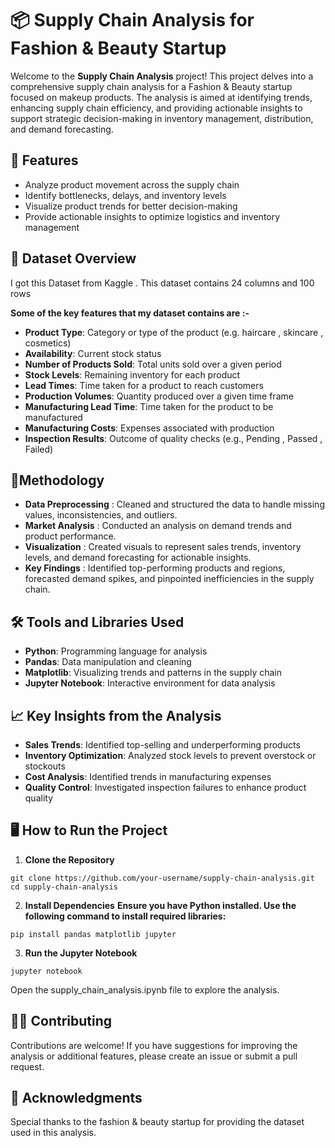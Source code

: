 # 📦 Supply Chain Analysis for Fashion & Beauty Startup
Welcome to the **Supply Chain Analysis** project! This project delves into a comprehensive supply chain analysis for a Fashion & Beauty startup focused on makeup products. The analysis is aimed at identifying trends, enhancing supply chain efficiency, and providing actionable insights to support strategic decision-making in inventory management, distribution, and demand forecasting.
## 🚀 Features
* Analyze product movement across the supply chain
* Identify bottlenecks, delays, and inventory levels
* Visualize product trends for better decision-making
* Provide actionable insights to optimize logistics and inventory management
## 📁 Dataset Overview
 I got this Dataset from Kaggle . This dataset contains 24 columns and 100 rows
 
**Some of the key features that my dataset contains are :-**
* **Product Type**: Category or type of the product (e.g. haircare , skincare , cosmetics)
* **Availability**: Current stock status 
* **Number of Products Sold**: Total units sold over a given period
* **Stock Levels**: Remaining inventory for each product
* **Lead Times**: Time taken for a product to reach customers
* **Production Volumes**: Quantity produced over a given time frame
* **Manufacturing Lead Time**: Time taken for the product to be manufactured
* **Manufacturing Costs**: Expenses associated with production
* **Inspection Results**: Outcome of quality checks (e.g., Pending , Passed , Failed)
  
## 🔬Methodology
* **Data Preprocessing** :
 Cleaned and structured the data to handle missing values, inconsistencies, and outliers.
* **Market Analysis** :
 Conducted an analysis on demand trends and product performance.
* **Visualization** :
 Created visuals to represent sales trends, inventory levels, and demand forecasting for actionable insights.
* **Key Findings** :
  Identified top-performing products and regions, forecasted demand spikes, and pinpointed inefficiencies in the supply chain.

## 🛠️ Tools and Libraries Used
* **Python**: Programming language for analysis
* **Pandas**: Data manipulation and cleaning
* **Matplotlib**: Visualizing trends and patterns in the supply chain
* **Jupyter Notebook**: Interactive environment for data analysis

## 📈 Key Insights from the Analysis
* **Sales Trends**: Identified top-selling and underperforming products
* **Inventory Optimization**: Analyzed stock levels to prevent overstock or stockouts
* **Cost Analysis**: Identified trends in manufacturing expenses
* **Quality Control**: Investigated inspection failures to enhance product quality

## 🖥️ How to Run the Project
1) **Clone the Repository**
```
git clone https://github.com/your-username/supply-chain-analysis.git
cd supply-chain-analysis
```
2) **Install Dependencies**
**Ensure you have Python installed. Use the following command to install required libraries:**
```
pip install pandas matplotlib jupyter
```
3) **Run the Jupyter Notebook**
```
jupyter notebook
```
Open the supply_chain_analysis.ipynb file to explore the analysis.

## 🧑‍💻 Contributing
Contributions are welcome! If you have suggestions for improving the analysis or additional features, please create an issue or submit a pull request.

## 🤝 Acknowledgments
Special thanks to the fashion & beauty startup for providing the dataset used in this analysis.
